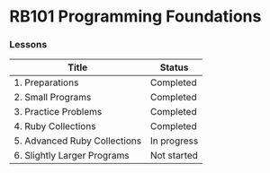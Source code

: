 # RB101 Programming Foundations

### Lessons

|           Title               |   Status    |
| ----------------------------- | ----------- |
| 1. Preparations               | Completed   |
| 2. Small Programs             | Completed   |
| 3. Practice Problems          | Completed   |
| 4. Ruby Collections           | Completed   |
| 5. Advanced Ruby Collections  | In progress |
| 6. Slightly Larger Programs   | Not started |
